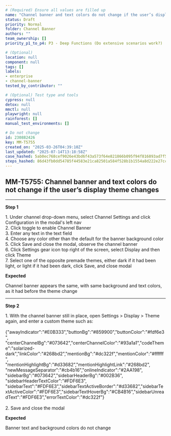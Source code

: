 ```yaml
---
# (Required) Ensure all values are filled up
name: "Channel banner and text colors do not change if the user’s display theme changes"
status: Draft
priority: Normal
folder: Channel Banner
authors: ""
team_ownership: []
priority_p1_to_p4: P3 - Deep Functions (Do extensive scenarios work?)

# (Optional)
location: null
component: null
tags: []
labels:
- enterprise
- channel-banner
tested_by_contributor: ""

# (Optional) Test type and tools
cypress: null
detox: null
mmctl: null
playwright: null
rainforest: []
manual_test_environments: []

# Do not change
id: 230882426
key: MM-T5755
created_on: "2025-03-26T04:39:10Z"
last_updated: "2025-07-14T13:18:58Z"
case_hashed: 5ab0ec768cef9026e43bd6f43a573f64e821866b095f94f816893ad7f547b0bf86cf87fffd412afc8d60c74973853ea6
steps_hashed: 86d43fb0dd54785f44583e21ca82501a584f528b1b1554a8d222e27cc64417381c6a5302b6d90e1ec0054e40985fe5d9
---
```


<!-- (Auto-generated) Based on frontmatter's "key" and "name" -->

## MM-T5755: Channel banner and text colors do not change if the user’s display theme changes

---

**Step 1**

1\. Under channel drop-down menu, select Channel Settings and click Configuration in the modal's left nav\
2\. Click toggle to enable Channel Banner\
3\. Enter any text in the text field\
4\. Choose any color other than the default for the banner background color\
5\. Click Save and close the modal, observe the channel banner\
6\. Click Settings gear icon top right of the screen, select Display and then click Theme\
7\. Select one of the opposite premade themes, either dark if it had been light, or light if it had been dark, click Save, and close modal

**Expected**

Channel banner appears the same, with same background and text colors, as it ​had before the theme change

---

**Step 2**

1\. With the channel banner still in place, open Settings > Display > Theme again, and enter a custom theme such as:\
\
{"awayIndicator":"#E0B333","buttonBg":"#859900","buttonColor":"#fdf6e3",\
"centerChannelBg":"#073642","centerChannelColor":"#93a1a1","codeTheme":"solarized-dark","linkColor":"#268bd2","mentionBg":"#dc322f","mentionColor":"#ffffff",\
"mentionHighlightBg":"#d33682","mentionHighlightLink":"#268bd2",\
"newMessageSeparator":"#cb4b16","onlineIndicator":"#2AA198",\
"sidebarBg":"#073642","sidebarHeaderBg":"#002B36",\
"sidebarHeaderTextColor":"#FDF6E3",\
"sidebarText":"#FDF6E3","sidebarTextActiveBorder":"#d33682","sidebarTextActiveColor":"#FDF6E3","sidebarTextHoverBg":"#CB4B16","sidebarUnreadText":"#FDF6E3","errorTextColor":"#dc322f"}\
\
2\. Save and close the modal

**Expected**

Banner text and background colors do not change

